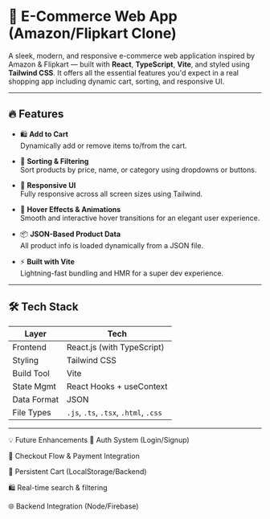 # 🛒 E-Commerce Web App (Amazon/Flipkart Clone)

A sleek, modern, and responsive e-commerce web application inspired by Amazon & Flipkart — built with **React**, **TypeScript**, **Vite**, and styled using **Tailwind CSS**. It offers all the essential features you'd expect in a real shopping app including dynamic cart, sorting, and responsive UI.

---

## 🔥 Features

- 🛍️ **Add to Cart**  
  Dynamically add or remove items to/from the cart.

- 🧮 **Sorting & Filtering**  
  Sort products by price, name, or category using dropdowns or buttons.

- 📱 **Responsive UI**  
  Fully responsive across all screen sizes using Tailwind.

- 💅 **Hover Effects & Animations**  
  Smooth and interactive hover transitions for an elegant user experience.

- 📦 **JSON-Based Product Data**  
  All product info is loaded dynamically from a JSON file.

- ⚡ **Built with Vite**  
  Lightning-fast bundling and HMR for a super dev experience.

---

## 🛠️ Tech Stack

| Layer         | Tech                         |
|---------------|------------------------------|
| Frontend      | React.js (with TypeScript)   |
| Styling       | Tailwind CSS                 |
| Build Tool    | Vite                         |
| State Mgmt    | React Hooks + useContext     |
| Data Format   | JSON                         |
| File Types    | `.js`, `.ts`, `.tsx`, `.html`, `.css` |

---

💡 Future Enhancements
🔐 Auth System (Login/Signup)

🧾 Checkout Flow & Payment Integration

🛒 Persistent Cart (LocalStorage/Backend)

🛍️ Real-time search & filtering

🌐 Backend Integration (Node/Firebase)
